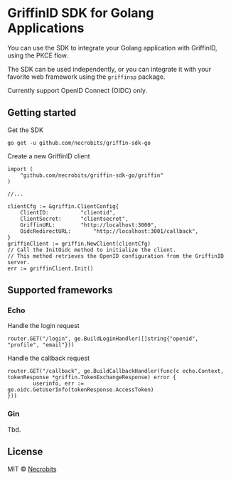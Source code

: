 # GriffinID SDK for Golang Applications

You can use the SDK to integrate your Golang application with GriffinID, using the PKCE flow.

The SDK can be used independently, or you can integrate it with your favorite web framework using the `griffinsp` package.

Currently support OpenID Connect (OIDC) only.

## Getting started

Get the SDK

```
go get -u github.com/necrobits/griffin-sdk-go
```

Create a new GriffinID client

```golang
import (
    "github.com/necrobits/griffin-sdk-go/griffin"
)

//...

clientCfg := &griffin.ClientConfig{
    ClientID:          "clientid",
    ClientSecret:      "clientsecret",
    GriffinURL:        "http://localhost:3000",
    OidcRedirectURL:       "http://localhost:3001/callback",
}
griffinClient := griffin.NewClient(clientCfg)
// Call the InitOidc method to initialize the client.
// This method retrieves the OpenID configuration from the GriffinID server.
err := griffinClient.Init()
```

## Supported frameworks

### Echo

Handle the login request

```golang
router.GET("/login", ge.BuildLoginHandler([]string{"openid", "profile", "email"}))
```

Handle the callback request

```golang
router.GET("/callback", ge.BuildCallbackHandler(func(c echo.Context, tokenResponse *griffin.TokenExchangeResponse) error {
		userinfo, err := ge.oidc.GetUserInfo(tokenResponse.AccessToken)
}))
```

### Gin

Tbd.

## License

MIT © [Necrobits](https://github.com/necrobits)
